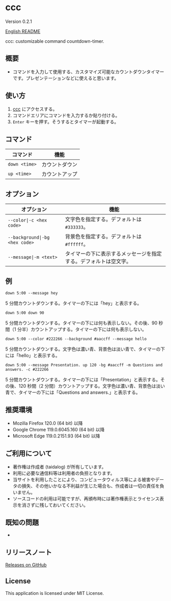 # ccc

Version 0.2.1

[English README](README.md)

ccc: customizable command countdown-timer.

## 概要

- コマンドを入力して使用する、カスタマイズ可能なカウントダウンタイマーです。プレゼンテーションなどに使えると思います。

## 使い方

1. [ccc](https://taidalog.github.io/ccc/) にアクセスする。
1. コマンドエリアにコマンドを入力するか貼り付ける。
1. `Enter` キーを押す。そうするとタイマーが起動する。

## コマンド

| コマンド      | 機能           |
| ------------- | -------------- |
| `down <time>` | カウントダウン |
| `up <time>`   | カウントアップ |

## オプション

| オプション                     | 機能                                                             |
| ------------------------------ | ---------------------------------------------------------------- |
| `--color\|-c <hex code>`       | 文字色を指定する。デフォルトは `#333333`。                       |
| `--background\|-bg <hex code>` | 背景色を指定する。デフォルトは `#ffffff`。                       |
| `--message\|-m <text>`         | タイマーの下に表示するメッセージを指定する。デフォルトは空文字。 |

## 例

```
down 5:00 --message hey
```

5 分間カウントダウンする。タイマーの下には「hey」と表示する。

```
down 5:00 down 90
```

5 分間カウントダウンする。タイマーの下には何も表示しない。その後、90 秒間（1 分半）カウントアップする。タイマーの下には何も表示しない。

```
down 5:00 --color #222266 --background #aaccff --message hello
```

5 分間カウントダウンする。文字色は濃い青、背景色は淡い青で、タイマーの下には「hello」と表示する。

```
down 5:00 --message Presentation. up 120 -bg #aaccff -m Questions and answers. -c #222266
```

5 分間カウントダウンする。タイマーの下には「Presentation」と表示する。その後、120 秒間（2 分間）カウントアップする。文字色は濃い青、背景色は淡い青で、タイマーの下には「Questions and answers.」と表示する。

## 推奨環境

- Mozilla Firefox 120.0 (64 bit) 以降
- Google Chrome 119.0.6045.160 (64 bit) 以降
- Microsoft Edge 119.0.2151.93 (64 bit) 以降

## ご利用について

- 著作権は作成者 (taidalog) が所有しています。
- 利用に必要な通信料等は利用者の負担となります。
- 当サイトを利用したことにより、コンピュータウィルス等による被害やデータの損失、その他いかなる不利益が生じた場合も、作成者は一切の責任を負いません。
- ソースコードの利用は可能ですが、再頒布時には著作権表示とライセンス表示を消さずに残しておいてください。

## 既知の問題

-

## リリースノート

[Releases on GitHub](https://github.com/taidalog/ccc/releases)

## License

This application is licensed under MIT License.
